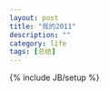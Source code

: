 ```yaml
---
layout: post
title: "我的2011"
description: ""
category: life
tags: [总结]
---
```

{% include JB/setup %}
